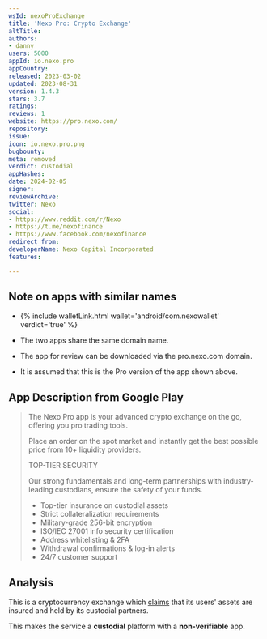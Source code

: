 ```yaml
---
wsId: nexoProExchange
title: 'Nexo Pro: Crypto Exchange'
altTitle: 
authors:
- danny
users: 5000
appId: io.nexo.pro
appCountry: 
released: 2023-03-02
updated: 2023-08-31
version: 1.4.3
stars: 3.7
ratings: 
reviews: 1
website: https://pro.nexo.com/
repository: 
issue: 
icon: io.nexo.pro.png
bugbounty: 
meta: removed
verdict: custodial
appHashes: 
date: 2024-02-05
signer: 
reviewArchive: 
twitter: Nexo
social:
- https://www.reddit.com/r/Nexo
- https://t.me/nexofinance
- https://www.facebook.com/nexofinance
redirect_from: 
developerName: Nexo Capital Incorporated
features: 

---
```


## Note on apps with similar names

- {% include walletLink.html wallet='android/com.nexowallet' verdict='true' %}

- The two apps share the same domain name. 
- The app for review can be downloaded via the pro.nexo.com domain. 
- It is assumed that this is the Pro version of the app shown above.

## App Description from Google Play

> The Nexo Pro app is your advanced crypto exchange on the go, offering you pro trading tools.
>
> Place an order on the spot market and instantly get the best possible price from 10+ liquidity providers.
>
> TOP-TIER SECURITY
>
> Our strong fundamentals and long-term partnerships with industry-leading custodians, ensure the safety of your funds.
>
> - Top-tier insurance on custodial assets
> - Strict collateralization requirements
> - Military-grade 256-bit encryption
> - ISO/IEC 27001 info security certification
> - Address whitelisting & 2FA
> - Withdrawal confirmations & log-in alerts
> - 24/7 customer support

## Analysis 

This is a cryptocurrency exchange which [claims](https://support.nexo.com/s/article/security-and-insurance) that its users' assets are insured and held by its custodial partners.

This makes the service a **custodial** platform with a **non-verifiable** app.